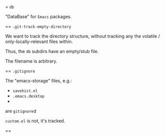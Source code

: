 = `db`

"DataBase" for `Emacs` packages.

== `.git-track-empty-directory`

We want to track the directory structure,
without tracking any the volatile / only-locally-relevant files within.

Thus, the `db` subdirs have an empty/stub file.

The filename is arbitrary.

== `.gitignore`

The "emacs-storage" files, e.g.:

* `savehist.el`
* `.emacs.desktop`
* <etc>

are `gitignore`d

`custom.el` is not, it's tracked.

==

